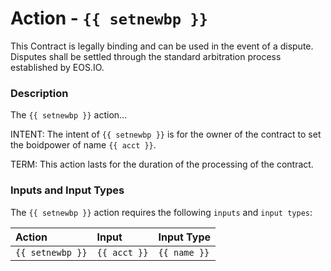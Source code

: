 # Action - `{{ setnewbp }}`

This Contract is legally binding and can be used in the event of a dispute. Disputes shall be settled through the standard arbitration process established by EOS.IO.

### Description

The `{{ setnewbp }}` action... 

INTENT: The intent of `{{ setnewbp }}` is for the owner of the contract to set the boidpower of name `{{ acct }}`.

TERM: This action lasts for the duration of the processing of the contract.

### Inputs and Input Types

The `{{ setnewbp }}` action requires the following `inputs` and `input types`:

| Action | Input | Input Type |
|:--|:--|:--|
| `{{ setnewbp }}` | `{{ acct }}` | `{{ name }}`|
